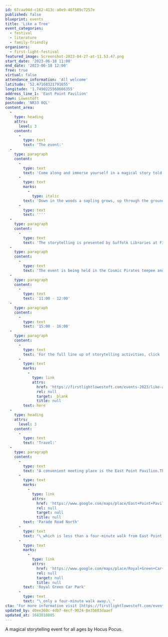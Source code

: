 ```yaml
---
id: 67caa94d-c162-413c-a0e9-46f589c7257e
published: false
blueprint: events
title: 'Like a Tree'
event_categories:
  - festival
  - literature
  - family-friendly
organisers:
  - first-light-festival
featured_image: Screenshot-2023-04-27-at-11.53.47.png
start_date: '2023-06-18 11:00'
end_date: '2023-06-18 12:00'
free: true
virtual: false
attendance_information: 'All welcome'
latitude: '52.47168321791655'
longitude: '1.7490225568666355'
address_line_1: 'East Point Pavilion'
town: Lowestoft
postcode: 'NR33 0QL'
content_area:
  -
    type: heading
    attrs:
      level: 3
    content:
      -
        type: text
        text: 'The event:'
  -
    type: paragraph
    content:
      -
        type: text
        text: 'Come along and immerse yourself in a magical story told with puppets. '''
      -
        type: text
        marks:
          -
            type: italic
        text: 'Down in the woods a sapling grows, up through the ground and towards the sky. At the same time, a child is born and their lives entwine in a touching tale of life, love and everything after.'
      -
        type: text
        text: ''''
  -
    type: paragraph
    content:
      -
        type: text
        text: 'The storytelling is presented by Suffolk Libraries at First Light Festival and is a free event for all ages.'
  -
    type: paragraph
    content:
      -
        type: text
        text: 'The event is being held in the Cosmic Pirates teepee and there are two sessions on Sunday 18 June 2023:'
  -
    type: paragraph
    content:
      -
        type: text
        text: '11:00 - 12:00'
  -
    type: paragraph
    content:
      -
        type: text
        text: '15:00 - 16:00'
  -
    type: paragraph
    content:
      -
        type: text
        text: 'For the full line up of storytelling activities, click '
      -
        type: text
        marks:
          -
            type: link
            attrs:
              href: 'https://firstlightlowestoft.com/events-2023/like-a-tree/'
              rel: null
              target: _blank
              title: null
        text: here
  -
    type: heading
    attrs:
      level: 3
    content:
      -
        type: text
        text: 'Travel:'
  -
    type: paragraph
    content:
      -
        type: text
        text: "A convenient meeting place is the East Point Pavilion.The nearest bus stop is on\_"
      -
        type: text
        marks:
          -
            type: link
            attrs:
              href: 'https://www.google.com/maps/place/East+Point+Pavilion/@52.4715229,1.7490572,20.58z/data=!4m6!3m5!1s0x47da1a5ea4943559:0x6ac07ef50efb6b11!8m2!3d52.471546!4d1.748926!16s%2Fg%2F1tgdbpgb'
              rel: null
              target: null
              title: null
        text: 'Parade Road North'
      -
        type: text
        text: "\_which is less than a four-minute walk from East Point Pavilion. There is a selection of buses which connect the East Point Pavilion to the town centre for example, No X2, X22 and 109. The closest parking is\_"
      -
        type: text
        marks:
          -
            type: link
            attrs:
              href: 'https://www.google.com/maps/place/Royal+Green+Car+Park/@52.4712967,1.7484593,17.62z/data=!4m6!3m5!1s0x47da1bab6caafbd3:0x4fef3e212e405f96!8m2!3d52.4704793!4d1.7484063!16s%2Fg%2F11frp96syg'
              rel: null
              target: null
              title: null
        text: 'Royal Green Car Park'
      -
        type: text
        text: "\_only a four-minute walk away.\_"
cta: 'For more information visit [https://firstlightlowestoft.com/events-2023/like-a-tree/ ](http:/https://firstlightlowestoft.com/events-2023/like-a-tree//)'
updated_by: d0ee360c-4db7-4ecf-9024-8e35603daaef
updated_at: 1683018805
---
```

A magical storytelling event for all ages by Hocus Pocus.
